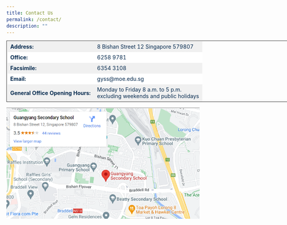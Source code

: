 ```yaml
---
title: Contact Us
permalink: /contact/
description: ""
---
```

<table style="border-collapse: collapse; border: 1px solid rgb(51, 51, 51); width: 738.9px;"><tbody><tr style="background-color: rgb(240, 240, 240); color: rgb(6, 42, 78);"><td style="border: 1px solid transparent; padding: 5px 8px;"><strong>Address:</strong></td><td style="border: 1px solid transparent; padding: 5px 8px;">8 Bishan Street 12 Singapore 579807</td></tr><tr style="background-color: rgb(255, 255, 255); color: rgb(6, 42, 78);"><td style="border: 1px solid transparent; padding: 5px 8px;"><strong>Office:</strong></td><td style="border: 1px solid transparent; padding: 5px 8px;">6258 9781</td></tr><tr style="background-color: rgb(240, 240, 240); color: rgb(6, 42, 78);"><td style="border: 1px solid transparent; padding: 5px 8px;"><strong>Facsimile:</strong></td><td style="border: 1px solid transparent; padding: 5px 8px;">6354 3108</td></tr><tr style="background-color: rgb(255, 255, 255); color: rgb(6, 42, 78);"><td style="border: 1px solid transparent; padding: 5px 8px;"><strong>Email:</strong></td><td style="border: 1px solid transparent; padding: 5px 8px;"><a href="mailto:gyss@moe.edu.sg" target="_blank" rel="noreferrer noopener" style="color: rgb(6, 42, 78); text-decoration: none;">gyss@moe.edu.sg</a></td></tr><tr style="background-color: rgb(240, 240, 240); color: rgb(6, 42, 78);"><td style="border: 1px solid transparent; padding: 5px 8px;"><strong>General Office Opening Hours:</strong></td><td style="border: 1px solid transparent; padding: 5px 8px;">Monday to Friday 8 a.m. to 5 p.m.<br>excluding weekends and public holidays</td></tr></tbody></table>

![](/images/Homepage/GYSSmap.png)